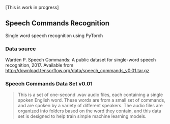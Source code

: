 [This is work in progress]

## Speech Commands Recognition
Single word speech recognition using PyTorch

### Data source
Warden P. Speech Commands: A public dataset for single-word speech recognition, 2017. Available from http://download.tensorflow.org/data/speech_commands_v0.01.tar.gz

### Speech Commands Data Set v0.01
> This is a set of one-second .wav audio files, each containing a single spoken
English word. These words are from a small set of commands, and are spoken by a
variety of different speakers. The audio files are organized into folders based
on the word they contain, and this data set is designed to help train simple
machine learning models.
